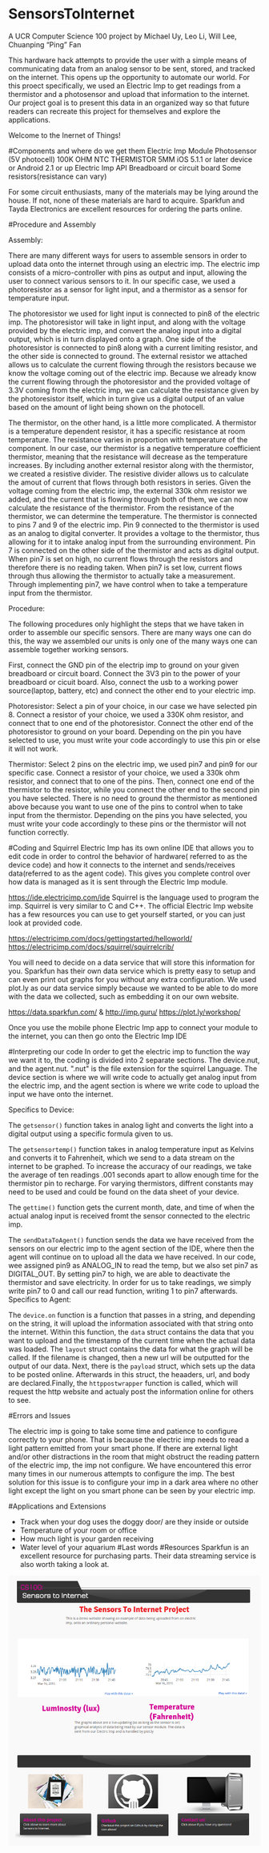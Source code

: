 # SensorsToInternet
A UCR Computer Science 100 project by Michael Uy, Leo Li, Will Lee, Chuanping “Ping” Fan

This hardware hack attempts to provide the user with a simple means of communicating data from an analog sensor to be sent, stored, and tracked on the internet. This opens up the opportunity to automate our world. For this proect specifically, we used an Electric Imp to get readings from a thermistor and a photosensor and upload that information to the internet. Our project goal is to present this data in an organized way so that future readers can recreate this project for themselves and explore the applications.

Welcome to the Inernet of Things!



#Components and where do we get them
Electric Imp Module
Photosensor (5V photocell)
100K OHM NTC THERMISTOR 5MM
iOS 5.1.1 or later device or Android 2.1 or up
Electric Imp API
Breadboard or circuit board
Some resistors(resistance can vary) 

For some circuit enthusiasts, many of the materials may be lying around the house. If not, none of these materials are hard to acquire. Sparkfun and Tayda Electronics are excellent resources for ordering the parts online. 
 
#Procedure and Assembly

Assembly: 

There are many different ways for users to assemble sensors in order to upload data onto the internet through using an electric imp. The electric imp consists of a micro-controller with pins as output and input, allowing the user to connect various sensors to it. In our specific case, we used a photoresistor as a sensor for light input, and a thermistor as a sensor for temperature input. 

The photoresistor we used for light input is connected to pin8 of the electric imp. The photoresistor will take in light input, and along with the voltage provided by the electric imp, and convert the analog input into a digital output, which is in turn displayed onto a graph. One side of the photoresistor is connected to pin8 along with a current limiting resistor, and the other side is connected to ground. The external resistor we attached allows us to calculate the current flowing through the resistors because we know the voltage coming out of the electric imp. Because we already know the current flowing through the photoresistor and the provided voltage of 3.3V coming from the electric imp, we can calculate the resistance given by the photoresistor itself, which in turn give us a digital output of an value based on the amount of light being shown on the photocell.  

The thermistor, on the other hand, is a little more complicated. A thermistor is a temperature dependent resistor, it has a specific resistance at room temperature. The resistance varies in proportion with temperature of the component. In our case, our thermistor is a negative temperature coefficient thermistor, meaning that the resistance will decrease as the temperature increases. By including another external resistor along with the thermistor, we created a resistive divider. The resistive divider allows us to calculate the amout of current that flows through both resistors in series. Given the voltage coming from the electric imp, the external 330k ohm resistor we added, and the current that is flowing through both of them, we can now calculate the resistance of the thermistor. From the resistance of the thermistor, we can determine the temperature. The thermistor is connected to pins 7 and 9 of the electric imp. Pin 9 connected to the thermistor is used as an analog to digital converter. It provides a voltage to the thermistor, thus allowing for it to intake analog input from the surrounding environment. Pin 7 is connected on the other side of the thermistor and acts as digital output. When pin7 is set on high, no current flows through the resistors and therefore there is no reading taken. When pin7 is set low, current flows through thus allowing the thermistor to actually take a measurement. Through implementing pin7, we have control when to take a temperature input from the thermistor. 

Procedure: 

The following procedures only highlight the steps that we have taken in order to assemble our specific sensors. There are many ways one can do this, the way we assembled our units is only one of the many ways one can assemble together working sensors.

First, connect the GND pin of the electrip imp to ground on your given breadboard or circuit board. Connect the 3V3 pin to the power of your breadboard or cicuit board. Also, connect the usb to a working power source(laptop, battery, etc) and connect the other end to your electric imp. 

Photoresistor:
Select a pin of your choice, in our case we have selected pin 8. Connect a resistor of your choice, we used a 330K ohm resistor, and connect that to one end of the photoresistor. Connect the other end of the photoresistor to ground on your board. Depending on the pin you have selected to use, you must write your code accordingly to use this pin or else it will not work. 

Thermistor: 
Select 2 pins on the electric imp, we used pin7 and pin9 for our specific case. Connect a resistor of your choice, we used a 330k ohm resistor, and connect that to one of the pins. Then, connect one end of the thermistor to the resistor, while you connect the other end to the second pin you have selected. There is no need to ground the thermistor as mentioned above because you want to use one of the pins to control when to take input from the thermistor. Depending on the pins you have selected, you must write your code accordingly to these pins or the thermistor will not function correctly. 

#Coding and Squirrel
Electric Imp has its own online IDE that allows you to edit code in order to control the behavior of hardware( referred to as the device code) and how it connects to the internet and sends/receives data(referred to as the agent code). This gives you complete control over how data is managed as it is sent through the Electric Imp module. 

https://ide.electricimp.com/ide
Squirrel is the language used to program the imp. Squirrel is very similar to
 C and C++. The official Electric Imp website has a few resources you can use to get yourself started, or you can just look at provided code. 

https://electricimp.com/docs/gettingstarted/helloworld/
https://electricimp.com/docs/squirrel/squirrelcrib/

You will need to decide on a data service that will store this information for you. Sparkfun has their own data service which is pretty easy to setup and can even print out graphs for you without any extra configuration. We used plot.ly as our data service simply because we wanted to be able to do more with the data we collected, such as embedding it on our own website.

https://data.sparkfun.com/ & http://imp.guru/ 
https://plot.ly/workshop/


Once you use the mobile phone Electric Imp app to connect your module to the internet, you can then go onto the Electric Imp IDE 


#Interpreting our code
In order to get the electric imp to function the way we want it to, the coding is divided into 2 separate sections. The device.nut, and the agent.nut. ".nut" is the file extension for the squirrel Language.  The device section is where we will write code to actually get analog input from the electric imp, and the agent section is where we write code to upload the input we have onto the internet. 

Specifics to Device: 

The ```getsensor()``` function takes in analog light and converts the light into a digital output using a specific formula given to us. 

The ```getsensortemp()``` function takes in analog temperature input as Kelvins and converts it to Fahrenheit, which we send to a data stream on the internet to be graphed. To increase the accuracy of our readings, we take the average of ten readings .001 seconds apart to allow enough time for the thermistor pin to recharge. For varying thermistors, diffrent constants may need to be used and could be found on the data sheet of your device.

The ```gettime()``` function gets the current month, date, and time of when the actual analog input is received fromt the sensor connected to the electric imp. 

The ```sendDataToAgent()``` function sends the data we have received from the sensors on our electric imp to the agent section of the IDE, where then the agent will continue on to upload all the data we have received. In our code, wee assigned pin9 as ANALOG_IN to read the temp, but we also set pin7 as DIGITAL_OUT. By setting pin7 to high, we are able to deactivate the thermistor and save electricity. In order for us to take readings, we simply write pin7 to 0  and call our read function, writing 1 to pin7 afterwards.
Specifics to Agent:

The ```device.on``` function is a function that passes in a string, and depending on the string, it will upload the information associated with that string onto the internet. Within this function, the ```data``` struct contains the data that you want to upload and the timestamp of the current time when the actual data was loaded. The ```layout``` struct contains the data for what the graph will be called. If the filename is changed, then a new url will be outputted for the output of our data. Next, there is the ```payload``` struct, which sets up the data to be posted online. Afterwards in this struct, the heaaders, url, and body are declared.Finally, the ```httppostwrapper``` function is called, which will request the http website and actualy post the information online for others to see.  

#Errors and Issues

The electric imp is going to take some time and patience to configure correctly to your phone. That is because the electric imp needs to read a light pattern emitted from your smart phone. If there are external light and/or other distractions in the room that might obstruct the reading pattern of the electric imp, the imp not configure. We have encountered this error many times in our numerous attempts to configure the imp. The best solution for this issue is to configure your imp in a dark area where no other light except the light on you smart phone can be seen by your electric imp. 

#Applications and Extensions 
- Track when your dog uses the doggy door/ are they inside or outside
- Temperature of your room or office
- How much light is your garden receiving
- Water level of your aquarium
#Last words
#Resources
Sparkfun is an excellent resource for purchasing parts. Their data streaming service is also worth taking a look at.


![webpage.png](/images/webpage.png?raw=true "webpage.png")
